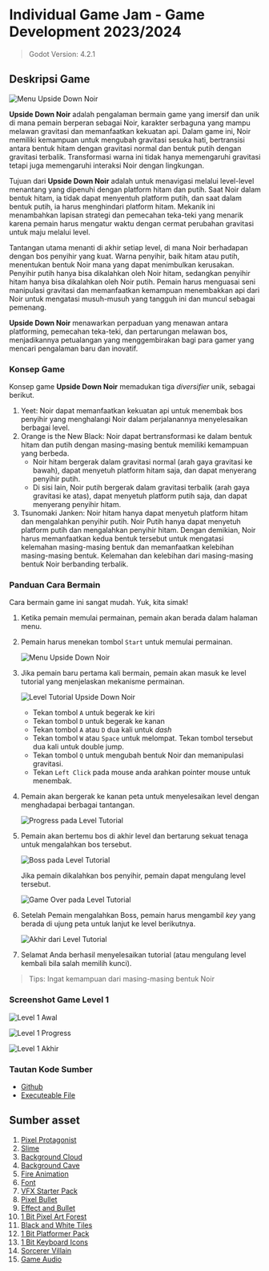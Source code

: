 # Individual Game Jam - Game Development 2023/2024

> Godot Version: 4.2.1

## Deskripsi Game

![Menu Upside Down Noir](./image/upside_down_noir_menu.png)

**Upside Down Noir** adalah pengalaman bermain game yang imersif dan unik di mana pemain berperan sebagai Noir, karakter serbaguna yang mampu melawan gravitasi dan memanfaatkan kekuatan api. Dalam game ini, Noir memiliki kemampuan untuk mengubah gravitasi sesuka hati, bertransisi antara bentuk hitam dengan gravitasi normal dan bentuk putih dengan gravitasi terbalik. Transformasi warna ini tidak hanya memengaruhi gravitasi tetapi juga memengaruhi interaksi Noir dengan lingkungan.

Tujuan dari **Upside Down Noir** adalah untuk menavigasi melalui level-level menantang yang dipenuhi dengan platform hitam dan putih. Saat Noir dalam bentuk hitam, ia tidak dapat menyentuh platform putih, dan saat dalam bentuk putih, ia harus menghindari platform hitam. Mekanik ini menambahkan lapisan strategi dan pemecahan teka-teki yang menarik karena pemain harus mengatur waktu dengan cermat perubahan gravitasi untuk maju melalui level.

Tantangan utama menanti di akhir setiap level, di mana Noir berhadapan dengan bos penyihir yang kuat. Warna penyihir, baik hitam atau putih, menentukan bentuk Noir mana yang dapat menimbulkan kerusakan. Penyihir putih hanya bisa dikalahkan oleh Noir hitam, sedangkan penyihir hitam hanya bisa dikalahkan oleh Noir putih. Pemain harus menguasai seni manipulasi gravitasi dan memanfaatkan kemampuan menembakkan api dari Noir untuk mengatasi musuh-musuh yang tangguh ini dan muncul sebagai pemenang.

**Upside Down Noir** menawarkan perpaduan yang menawan antara platforming, pemecahan teka-teki, dan pertarungan melawan bos, menjadikannya petualangan yang menggembirakan bagi para gamer yang mencari pengalaman baru dan inovatif.

### Konsep Game

Konsep game **Upside Down Noir** memadukan tiga *diversifier* unik, sebagai berikut.

1. Yeet: Noir dapat memanfaatkan kekuatan api untuk menembak bos penyihir yang menghalangi Noir dalam perjalanannya menyelesaikan berbagai level.
2. Orange is the New Black: Noir dapat bertransformasi ke dalam bentuk hitam dan putih dengan masing-masing bentuk memiliki kemampuan yang berbeda.
   - Noir hitam bergerak dalam gravitasi normal (arah gaya gravitasi ke bawah), dapat menyetuh platform hitam saja, dan dapat menyerang penyihir putih.
   - Di sisi lain, Noir putih bergerak dalam gravitasi terbalik (arah gaya gravitasi ke atas), dapat menyetuh platform putih saja, dan dapat menyerang penyihir hitam.
3. Tsunomaki Janken: Noir hitam hanya dapat menyetuh platform hitam dan mengalahkan penyihir putih. Noir Putih hanya dapat menyetuh platform putih dan mengalahkan penyihir hitam. Dengan demikian, Noir harus memanfaatkan kedua bentuk tersebut untuk mengatasi kelemahan masing-masing bentuk dan memanfaatkan kelebihan masing-masing bentuk. Kelemahan dan kelebihan dari masing-masing bentuk Noir berbanding terbalik.

### Panduan Cara Bermain

Cara bermain game ini sangat mudah. Yuk, kita simak!

1. Ketika pemain memulai permainan, pemain akan berada dalam halaman menu.
2. Pemain harus menekan tombol `Start` untuk memulai permainan.

    ![Menu Upside Down Noir](./image/upside_down_noir_menu.png)

3. Jika pemain baru pertama kali bermain, pemain akan masuk ke level tutorial yang menjelaskan mekanisme permainan.

    ![Level Tutorial Upside Down Noir](./image/level_tutorial.png)

    - Tekan tombol `A` untuk begerak ke kiri
    - Tekan tombol `D` untuk begerak ke kanan
    - Tekan tombol `A` atau `D` dua kali untuk *dash*
    - Tekan tombol `W` atau `Space` untuk melompat. Tekan tombol tersebut dua kali untuk double jump.
    - Tekan tombol `Q` untuk mengubah bentuk Noir dan memanipulasi gravitasi.
    - Tekan `Left Click` pada mouse anda arahkan pointer mouse untuk menembak.

4. Pemain akan bergerak ke kanan peta untuk menyelesaikan level dengan menghadapai berbagai tantangan.

    ![Progress pada Level Tutorial](./image/level_tutorial_progress.png)

5. Pemain akan bertemu bos di akhir level dan bertarung sekuat tenaga untuk mengalahkan bos tersebut.

    ![Boss pada Level Tutorial](./image/level_tutorial_boss.png)

    Jika pemain dikalahkan bos penyihir, pemain dapat mengulang level tersebut.

    ![Game Over pada Level Tutorial](./image/level_tutorial_game_over.png)

6. Setelah Pemain mengalahkan Boss, pemain harus mengambil *key* yang berada di ujung peta untuk lanjut ke level berikutnya.

    ![Akhir dari Level Tutorial](./image/level_tutorial_end.png)

7. Selamat Anda berhasil menyelesaikan tutorial (atau mengulang level kembali bila salah memilih kunci).

> Tips: Ingat kemampuan dari masing-masing bentuk Noir

### Screenshot Game Level 1

![Level 1 Awal](./image/level1.png)

![Level 1 Progress](./image/level1_progress.png)

![Level 1 Akhir](./image/level1_end.png)

### Tautan Kode Sumber

- [Github](https://github.com/LyzanderAndrylie/gamedev-individual-game-jam)
- [Executeable File](https://github.com/LyzanderAndrylie/gamedev-individual-game-jam/tree/main/builds/)

## Sumber asset

1. [Pixel Protagonist](https://penzilla.itch.io/protagonist-character)
2. [Slime](https://craftpix.net/freebies/free-slime-sprite-sheets-pixel-art/)
3. [Background Cloud](https://craftpix.net/freebies/free-sky-with-clouds-background-pixel-art-set/)
4. [Background Cave](https://pixfinity.itch.io/the-dungeon-pack)
5. [Fire Animation](https://brullov.itch.io/fire-animation)
6. [Font](https://managore.itch.io/m6x11)
7. [VFX Starter Pack](https://sangoro.itch.io/vfx-starter-pack)
8. [Pixel Bullet](https://bdragon1727.itch.io/fire-pixel-bullet-16x16)
9. [Effect and Bullet](https://bdragon1727.itch.io/free-effect-and-bullet-16x16)
10. [1 Bit Pixel Art Forest](https://edermunizz.itch.io/1-bit-pixel-art-forest)
11. [Black and White Tiles](https://that-gray-guy.itch.io/simple-black-and-white-tiles)
12. [1 Bit Platformer Pack](https://kenney-assets.itch.io/1-bit-platformer-pack)
13. [1 Bit Keyboard Icons](https://ansdor.itch.io/button-icons)
14. [Sorcerer Villain](https://lionheart963.itch.io/sorcerer-villain)
15. [Game Audio](https://mixkit.co/free-sound-effects/game/)
